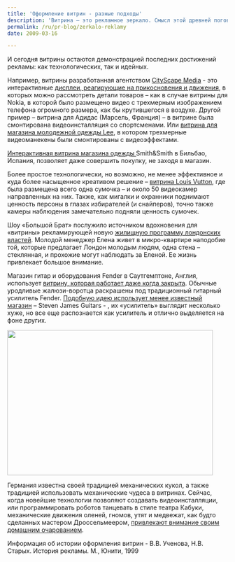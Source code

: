 ```yaml
---
title: 'Оформление витрин - разные подходы'
description: 'Витрина – это рекламное зеркало. Смысл этой древней поговорки в том, что витрина показывает все достижения рекламного дела. Самые первые витрины были просто выложенными на подоконнике товарами, а главным эволюционным скачком было изобретение освещения. Декораторы витрин начала века говорили, что «Свет притягивает людей не меньше чем мотыльков». Эти слова написаны в 1925 году (Grunewald M. Zur Psychologie der Schaufensterreklame. Die Reklame. – 1925, №3), но и сейчас, когда ночные улицы дают едва ли не больше света, чем дневное солнце, витрины собирают  множество народу – как любителей поглазеть, так и покупателей. Витрины и используются для динамической демонстрации товаров, для того чтобы дать потребителю посмотреть на тот мир, который обещает ему товар. В витринах рыбных магазинов ставятся аквариумы, и даже сажаются живые люди – в Лейпциге в 20-х годах в витрине мануфактурного магазина сидела девушка за вышиванием. Композиция витрины фотографировалась, помещалась на печатную продукцию, на афиши и брошюры, служила источником вдохновения для оформления интерьера.'
permalink: /ru/pr-blog/zerkalo-reklamy
date: 2009-03-16

---
```


И сегодня витрины остаются демонстрацией последних достижений рекламы: как технологических, так и идейных.

Например, витрины разработанная агентством <a href="http://www.cityscape.nl">CityScape Media</a> - это интерактивные <a href="http://www.dailydooh.com/archives/6035">дисплеи, реагирующие на прикосновения и движения</a>, в которых можно рассмотреть детали товаров – как в случае витрины для Nokia, в которой было размещено видео с трехмерным изображением телефона огромного размера, как бы крутившегося в воздухе.  Другой пример – витрина для Адидас (Марсель, Франция) – в витрине была смонтирована видеоинсталляция со спортсменами. Или <a href="http://ifolio.idfact.net/?p=969">витрина для магазина молодежной одежды Lee</a>, в котором трехмерные видеоманекены были смонтированы с видеоэффектами.

<a href="http://www.youtube.com/watch?v=G7iFy1P8a3Q&amp;feature=PlayList&amp;p=ABFF6C570EA45E13&amp;index=3">Интерактивная витрина магазина одежды </a> Smith&Smith в Бильбао, Испания, позволяет даже совершить покупку, не заходя в магазин.

Более простое технологически, но возможно, не менее эффективное и куда более насыщенное креативом решение – <a href="http://www.whats-wrong-with-the-zoo.com/louis-vuitton-shop-window-design-for-damier-graphite-collection/">витрина Louis Vutton</a>, где была размещена всего одна сумочка – и около 50 видеокамер направленных на них. Также, как мигалки и охранники поднимают ценность персоны в глазах избирателей (и снайперов), точно также камеры наблюдения замечательно подняли ценность сумочек.

Шоу «Большой Брат» послужило источником вдохновения для «витрины» рекламирующей новую <a href="http://technorati.com/videos/youtube.com%2Fwatch%3Fv%3DS2yZMC7m68c">жилищную программу лондонских властей</a>. Молодой менеджер Елена живет в микро-квартире наподобие той, которые предлагает Лондон молодым людям, одна стена – стеклянная, и прохожие могут наблюдать за Еленой. Ее жизнь привлекает большое внимание.

Магазин гитар и оборудования Fender в Саутгемптоне, Англия, использует <a href="http://www.gearcrave.com/2009-02-13/fender-amp-storefront/">витрину, которая работает даже когда закрыта</a>. Обычные уродливые жалюзи-воротца раскрашены под традиционный гитарный усилитель Fender. <a href="http://www.acousticandelectricguitars.com/2009/02/guitar-amp-store-fronts/">Подобную идею использует менее известный магазин</a> – Steven James Guitars - , их «усилитель» выглядит несколько хуже, но все еще распознается как усилитель и отлично выделяется на фоне других.

<img src="{{ site.assets }}/upload/3285367105_5a7370015c.jpg" alt="" class="post__img" width="470" height="332">

Германия известна своей традицией механических кукол,  а также традицией использовать механические чудеса в витринах. Сейчас, когда новейшие технологии позволяют создавать видеоинсталляции, или программировать роботов танцевать в стиле театра Кабуки, механические движения оленей, гномов, утят и медвежат, как будто сделанных мастером Дроссельмеером, <a href="http://www.youtube.com/watch?v=6VGZNx2rfiI">привлекают внимание своим домашним очарованием</a>.

Информация об истории оформления витрин - В.В. Ученова, Н.В. Старых. История рекламы. М., Юнити, 1999

